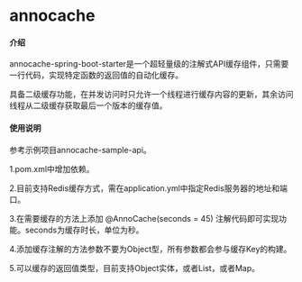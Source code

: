 # annocache

#### 介绍
annocache-spring-boot-starter是一个超轻量级的注解式API缓存组件，只需要一行代码，实现特定函数的返回值的自动化缓存。

具备二级缓存功能，在并发访问时只允许一个线程进行缓存内容的更新，其余访问线程从二级缓存获取最后一个版本的缓存值。

#### 使用说明
参考示例项目annocache-sample-api。

1.pom.xml中增加依赖。

2.目前支持Redis缓存方式，需在application.yml中指定Redis服务器的地址和端口。

3.在需要缓存的方法上添加 @AnnoCache(seconds = 45) 注解代码即可实现功能。seconds为缓存时长，单位为秒。

4.添加缓存注解的方法参数不要为Object型，所有参数都会参与缓存Key的构建。

5.可以缓存的返回值类型，目前支持Object实体，或者List，或者Map。
